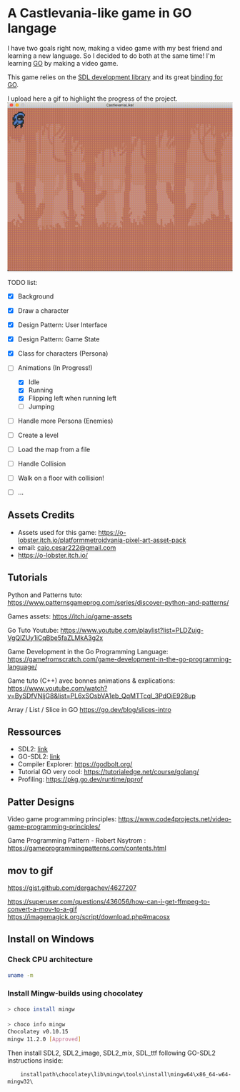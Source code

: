 # A Castlevania-like game in GO langage

I have two goals right now, making a video game with my best friend and learning a new language. So I decided to do both at the same time! I'm learning [GO](https://golang.org/) by making a video game.

This game relies on the [SDL development library](https://www.libsdl.org/index.php) and its great [binding for GO](https://github.com/veandco/go-sdl2).

I upload here a gif to highlight the progress of the project.
![alt text](ressources/gifs/game_animations.gif) 

TODO list:
- [x] Background
- [x] Draw a character
- [x] Design Pattern: User Interface
- [x] Design Pattern: Game State
- [x] Class for characters (Persona)
- [ ] Animations (In Progress!)
  - [x] Idle
  - [x] Running
  - [x] Flipping left when running left
  - [ ] Jumping
- [ ] Handle more Persona (Enemies)
- [ ] Create a level 
- [ ] Load the map from a file
- [ ] Handle Collision 
- [ ] Walk on a floor with collision!
- [ ] ...


## Assets Credits
- Assets used for this game: https://o-lobster.itch.io/platformmetroidvania-pixel-art-asset-pack
- email: caio.cesar222@gmail.com
- https://o-lobster.itch.io/


## Tutorials

Python and Patterns tuto:
https://www.patternsgameprog.com/series/discover-python-and-patterns/

Games assets:
https://itch.io/game-assets

Go Tuto Youtube: https://www.youtube.com/playlist?list=PLDZujg-VgQlZUy1iCqBbe5faZLMkA3g2x

Game Development in the Go Programming Language:
https://gamefromscratch.com/game-development-in-the-go-programming-language/

Game tuto (C++) avec bonnes animations & explications:
https://www.youtube.com/watch?v=BySDfVNljG8&list=PL6xSOsbVA1eb_QqMTTcql_3PdOiE928up

Array / List / Slice in GO
https://go.dev/blog/slices-intro


## Ressources

- SDL2: [link](https://www.libsdl.org/index.php)
- GO-SDL2: [link](https://github.com/veandco/go-sdl2)
- Compiler Explorer: https://godbolt.org/
- Tutorial GO very cool: https://tutorialedge.net/course/golang/
- Profiling: https://pkg.go.dev/runtime/pprof

## Patter Designs

Video game programming principles: 
https://www.code4projects.net/video-game-programming-principles/

Game Programming Pattern - Robert Nsytrom : https://gameprogrammingpatterns.com/contents.html

## mov to gif

https://gist.github.com/dergachev/4627207

https://superuser.com/questions/436056/how-can-i-get-ffmpeg-to-convert-a-mov-to-a-gif
https://imagemagick.org/script/download.php#macosx

## Install on Windows

### Check CPU architecture 

```bash
uname -m
```

### Install Mingw-builds using chocolatey

```bash
> choco install mingw

> choco info mingw
Chocolatey v0.10.15
mingw 11.2.0 [Approved]
```

Then install SDL2, SDL2_image, SDL2_mix, SDL_ttf following GO-SDL2 instructions inside:
```
    installpath\chocolatey\lib\mingw\tools\install\mingw64\x86_64-w64-mingw32\
```

